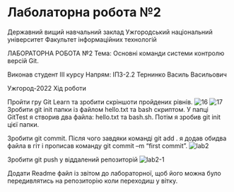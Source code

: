 # Лаболаторна робота №2
Державний вищий навчальний заклад Ужгородський національний університет Факультет інформаційних технологій

ЛАБОРАТОРНА РОБОТА №2 Тема: Основні команди системи контролю версій Git.

Виконав студент ІIІ курсу Напрям: ІПЗ-2.2 Тернинко Василь Васильович

Ужгород-2022 Хід роботи

Пройти гру Git Learn та зробити скріншоти пройдених рівнів.
![16](https://user-images.githubusercontent.com/99879459/224990256-d8f6f853-abb7-47cd-8561-e7148b4f400e.png)
![17](https://user-images.githubusercontent.com/99879459/224990285-fb303ae7-8054-42fa-8b45-4bf018e869be.png)
Зробити git init папки із файлом hello.txt та bash скриптом. У папці GitTest я створив два файла: hello.txt та bash.sh. Потім я зробив git init цієї папки.

Зробити git commit. Після чого завдяки команді git add . я додав обидва файла в гіт і прописав команду git commit –m “first commit”.
![lab2](https://user-images.githubusercontent.com/99879459/224990693-b38e7ebf-62e9-4d54-a8c3-06c80178f778.png)

Зробити git push у віддалений репозиторій
![lab2-1](https://user-images.githubusercontent.com/99879459/224991838-f79d7b98-8d2b-45b8-a6cc-9277e3b4de1c.png)

Додати Readme файл із звітом до лабораторної, щоб його можна було передивлятись на репозиторію коли переходиш у вітку.


